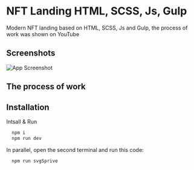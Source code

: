 
# NFT Landing HTML, SCSS, Js, Gulp

Modern NFT landing based on HTML, SCSS, Js and Gulp, the process of work was shown on YouTube
## Screenshots

![App Screenshot](https://i.ibb.co/1Zjh96Y/15.jpg)
## The process of work

## Installation

Intsall & Run
```bash
  npm i
  npm run dev
```

In parallel, open the second terminal and run this code:

```bash
  npm run svgSprive
```
